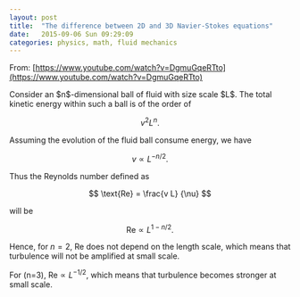 ```yaml
---
layout: post
title:  "The difference between 2D and 3D Navier-Stokes equations"
date:   2015-09-06 Sun 09:29:09
categories: physics, math, fluid mechanics
---
```


From: [https://www.youtube.com/watch?v=DgmuGqeRTto](https://www.youtube.com/watch?v=DgmuGqeRTto)

<div>
Consider an $n$-dimensional ball of fluid with size scale $L$.  The total kinetic energy within such a ball is of the order of

$$ v^2 L^n. $$

Assuming the evolution of the fluid ball consume energy, we have

$$ v \propto L^{-n/2}. $$

Thus the Reynolds number defined as

$$ \text{Re} = \frac{v L} {\nu} $$

will be

$$ \text{Re} \propto L^{1-n/2}. $$

Hence, for $n=2$, $\text{Re}$ does not depend on the length scale, which means that turbulence will not be amplified at small scale.

For \(n=3\), $\text{Re}\propto L^{-1/2}$, which means that turbulence becomes stronger at small scale.
</div>
